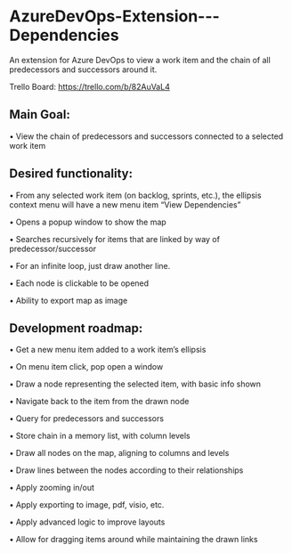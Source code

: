 # AzureDevOps-Extension---Dependencies
An extension for Azure DevOps to view a work item and the chain of all predecessors and successors around it.

Trello Board: https://trello.com/b/82AuVaL4

## Main Goal:
•	View the chain of predecessors and successors connected to a selected work item

## Desired functionality:
•	From any selected work item (on backlog, sprints, etc.), the ellipsis context menu will have a new menu item “View Dependencies”

•	Opens a popup window to show the map

•	Searches recursively for items that are linked by way of predecessor/successor

•	For an infinite loop, just draw another line.

•	Each node is clickable to be opened

•	Ability to export map as image


## Development roadmap:
•	Get a new menu item added to a work item’s ellipsis

•	On menu item click, pop open a window

•	Draw a node representing the selected item, with basic info shown

•	Navigate back to the item from the drawn node

•	Query for predecessors and successors

•	Store chain in a memory list, with column levels

•	Draw all nodes on the map, aligning to columns and levels

•	Draw lines between the nodes according to their relationships

•	Apply zooming in/out

•	Apply exporting to image, pdf, visio, etc.

•	Apply advanced logic to improve layouts

•	Allow for dragging items around while maintaining the drawn links
